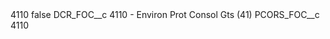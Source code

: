 <?xml version="1.0" encoding="UTF-8"?>
<CustomMetadata xmlns="http://soap.sforce.com/2006/04/metadata" xmlns:xsi="http://www.w3.org/2001/XMLSchema-instance" xmlns:xsd="http://www.w3.org/2001/XMLSchema">
    <label>4110</label>
    <protected>false</protected>
    <values>
        <field>DCR_FOC__c</field>
        <value xsi:type="xsd:string">4110 - Environ Prot Consol Gts (41)</value>
    </values>
    <values>
        <field>PCORS_FOC__c</field>
        <value xsi:type="xsd:string">4110</value>
    </values>
</CustomMetadata>
